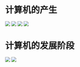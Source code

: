 # 计算机的产生

![](./images/微信图片_20201023232331.jpg)
![](./images/微信图片_20201023232406.jpg)
![](./images/微信图片_20201023232402.jpg)
![](./images/微信图片_20201023232345.jpg)


# 计算机的发展阶段

![](./images/微信图片_20201023232325.jpg)
![](./images/微信图片_20201023232341.jpg)
